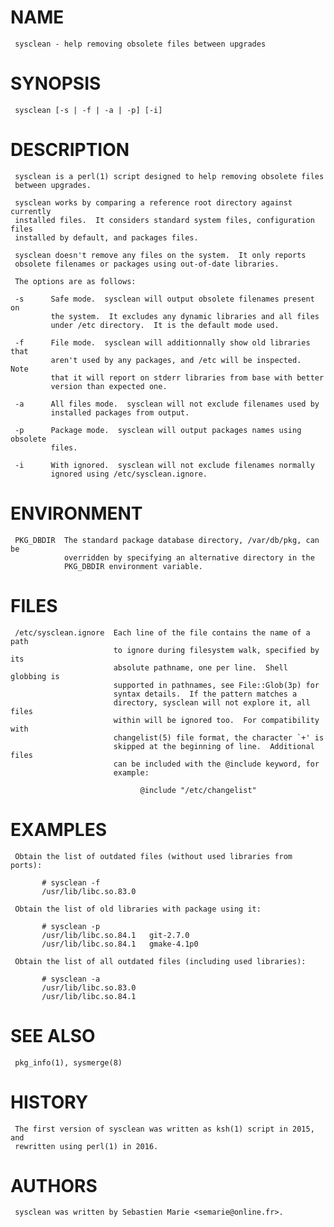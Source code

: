
# NAME
     sysclean - help removing obsolete files between upgrades

# SYNOPSIS
     sysclean [-s | -f | -a | -p] [-i]

# DESCRIPTION
     sysclean is a perl(1) script designed to help removing obsolete files
     between upgrades.

     sysclean works by comparing a reference root directory against currently
     installed files.  It considers standard system files, configuration files
     installed by default, and packages files.

     sysclean doesn't remove any files on the system.  It only reports
     obsolete filenames or packages using out-of-date libraries.

     The options are as follows:

     -s      Safe mode.  sysclean will output obsolete filenames present on
             the system.  It excludes any dynamic libraries and all files
             under /etc directory.  It is the default mode used.

     -f      File mode.  sysclean will additionnally show old libraries that
             aren't used by any packages, and /etc will be inspected.  Note
             that it will report on stderr libraries from base with better
             version than expected one.

     -a      All files mode.  sysclean will not exclude filenames used by
             installed packages from output.

     -p      Package mode.  sysclean will output packages names using obsolete
             files.

     -i      With ignored.  sysclean will not exclude filenames normally
             ignored using /etc/sysclean.ignore.

# ENVIRONMENT
     PKG_DBDIR  The standard package database directory, /var/db/pkg, can be
                overridden by specifying an alternative directory in the
                PKG_DBDIR environment variable.

# FILES
     /etc/sysclean.ignore  Each line of the file contains the name of a path
                           to ignore during filesystem walk, specified by its
                           absolute pathname, one per line.  Shell globbing is
                           supported in pathnames, see File::Glob(3p) for
                           syntax details.  If the pattern matches a
                           directory, sysclean will not explore it, all files
                           within will be ignored too.  For compatibility with
                           changelist(5) file format, the character `+' is
                           skipped at the beginning of line.  Additional files
                           can be included with the @include keyword, for
                           example:

                                 @include "/etc/changelist"

# EXAMPLES
     Obtain the list of outdated files (without used libraries from ports):

           # sysclean -f
           /usr/lib/libc.so.83.0

     Obtain the list of old libraries with package using it:

           # sysclean -p
           /usr/lib/libc.so.84.1   git-2.7.0
           /usr/lib/libc.so.84.1   gmake-4.1p0

     Obtain the list of all outdated files (including used libraries):

           # sysclean -a
           /usr/lib/libc.so.83.0
           /usr/lib/libc.so.84.1

# SEE ALSO
     pkg_info(1), sysmerge(8)

# HISTORY
     The first version of sysclean was written as ksh(1) script in 2015, and
     rewritten using perl(1) in 2016.

# AUTHORS
     sysclean was written by Sebastien Marie <semarie@online.fr>.

